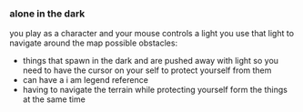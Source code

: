 
### alone in the dark
you play as a character and your mouse controls a light 
you use that light to navigate around the map
possible obstacles: 
- things that spawn in the dark and are pushed away with light so you need to have the cursor on your self to protect yourself from them
- can have a i am legend reference
- having to navigate the terrain while protecting yourself form the things at the same time
